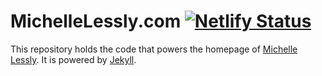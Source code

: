 MichelleLessly.com [![Netlify Status](https://api.netlify.com/api/v1/badges/fc7f6e42-ca8a-427e-98d1-ba11375f6f8e/deploy-status)](https://app.netlify.com/sites/michellelessly/deploys)
==================

This repository holds the code that powers the homepage of [Michelle Lessly](https://michellelessly.com).
It is powered by [Jekyll](https://jekyllrb.com/).
